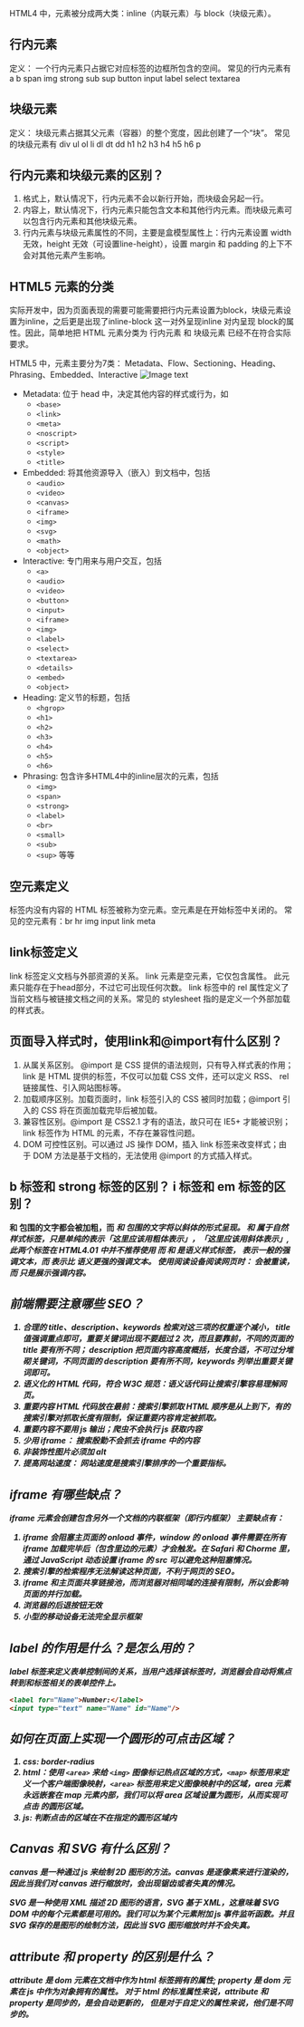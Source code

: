 HTML4 中，元素被分成两大类：inline（内联元素）与 block（块级元素）。
## 行内元素
定义：
一个行内元素只占据它对应标签的边框所包含的空间。
常见的行内元素有 a b span img strong sub sup button input label select textarea

## 块级元素
定义：
块级元素占据其父元素（容器）的整个宽度，因此创建了一个“块”。
常见的块级元素有 div ul ol li dl dt dd h1 h2 h3 h4 h5 h6 p

## 行内元素和块级元素的区别？
1. 格式上，默认情况下，行内元素不会以新行开始，而块级会另起一行。
2. 内容上，默认情况下，行内元素只能包含文本和其他行内元素。而块级元素可以包含行内元素和其他块级元素。
3. 行内元素与块级元素属性的不同，主要是盒模型属性上：行内元素设置 width 无效，height 无效（可设置line-height），设置 margin 和 padding 的上下不会对其他元素产生影响。

## HTML5 元素的分类
实际开发中，因为页面表现的需要可能需要把行内元素设置为block，块级元素设置为inline，之后更是出现了inline-block 这一对外呈现inline 对内呈现 block的属性。因此，简单地把 HTML 元素分类为 行内元素 和 块级元素 已经不在符合实际要求。

HTML5 中，元素主要分为7类： Metadata、Flow、Sectioning、Heading、Phrasing、Embedded、Interactive
![Image text](https://www.pianshen.com/images/198/1ebfcb786d8ba513c502c3da96463c46.png)
- Metadata: 位于 head 中，决定其他内容的样式或行为，如
  - `<base>`
  - `<link>`
  - `<meta>`
  - `<noscript>`
  - `<script>`
  - `<style>`
  - `<title>`
- Embedded: 将其他资源导入（嵌入）到文档中，包括
  - `<audio>`
  - `<video>`
  - `<canvas>`
  - `<iframe>`
  - `<img>`
  - `<svg>`
  - `<math>`
  - `<object>`
- Interactive: 专门用来与用户交互，包括
  - `<a>`
  - `<audio>`
  - `<video>`
  - `<button>`
  - `<input>`
  - `<iframe>`
  - `<img>`
  - `<label>`
  - `<select>`
  - `<textarea>`
  - `<details>`
  - `<embed>`
  - `<object>`
- Heading: 定义节的标题，包括
  - `<hgrop>`
  - `<h1>`
  - `<h2>`
  - `<h3>`
  - `<h4>`
  - `<h5>`
  - `<h6>`
- Phrasing: 包含许多HTML4中的inline层次的元素，包括
  - `<img>`
  - `<span>` 
  - `<strong>`
  - `<label>`
  - `<br>`
  - `<small>`
  - `<sub>`
  - `<sup>`
等等

## 空元素定义
标签内没有内容的 HTML 标签被称为空元素。空元素是在开始标签中关闭的。
常见的空元素有：br hr img input link meta

## link标签定义
link 标签定义文档与外部资源的关系。
link 元素是空元素，它仅包含属性。 此元素只能存在于head部分，不过它可出现任何次数。
link 标签中的 rel 属性定义了当前文档与被链接文档之间的关系。常见的 stylesheet 指的是定义一个外部加载的样式表。

## 页面导入样式时，使用link和@import有什么区别？
1. 从属关系区别。 @import 是 CSS 提供的语法规则，只有导入样式表的作用；link 是 HTML 提供的标签，不仅可以加载 CSS 文件，还可以定义 RSS、 rel 链接属性、引入网站图标等。
2. 加载顺序区别。加载页面时，link 标签引入的 CSS 被同时加载；@import 引入的 CSS 将在页面加载完毕后被加载。
3. 兼容性区别。@import 是 CSS2.1 才有的语法，故只可在 IE5+ 才能被识别；link 标签作为 HTML 的元素，不存在兼容性问题。
4. DOM 可控性区别。可以通过 JS 操作 DOM，插入 link 标签来改变样式；由于 DOM 方法是基于文档的，无法使用 @import 的方式插入样式。

## b 标签和 strong 标签的区别？ i 标签和 em 标签的区别？
<b> 和 <strong> 包围的文字都会被加粗，而 <i> 和 <em> 包围的文字将以斜体的形式呈现。
<b> 和 <i> 属于自然样式标签，只是单纯的表示「这里应该用粗体表示」，「这里应该用斜体表示」,此两个标签在 HTML4.01 中并不推荐使用
而 <em> 和 <strong> 是语义样式标签，<em> 表示一般的强调文本，而 <strong> 表示比 <em> 语义更强的强调文本。
使用阅读设备阅读网页时： <strong> 会被重读，而 <b> 只是展示强调内容。

## 前端需要注意哪些 SEO？
1. 合理的 title、description、keywords 检索对这三项的权重逐个减小， title 值强调重点即可，重要关键词出现不要超过 2 次，而且要靠前，不同的页面的 title 要有所不同； description 把页面内容高度概括，长度合适，不可过分堆砌关键词，不同页面的 description 要有所不同，keywords 列举出重要关键词即可。
2. 语义化的 HTML 代码，符合 W3C 规范：语义话代码让搜索引擎容易理解网页。
3. 重要内容 HTML 代码放在最前：搜索引擎抓取 HTML 顺序是从上到下，有的搜索引擎对抓取长度有限制，保证重要内容肯定被抓取。
4. 重要内容不要用 js 输出；爬虫不会执行 js 获取内容
5. 少用 iframe： 搜索殷勤不会抓去 iframe 中的内容
6. 非装饰性图片必须加 alt
7. 提高网站速度： 网站速度是搜索引擎排序的一个重要指标。

## iframe 有哪些缺点？
iframe 元素会创建包含另外一个文档的内联框架（即行内框架）
主要缺点有：
1. iframe 会阻塞主页面的 onload 事件，window 的 onload 事件需要在所有 iframe 加载完毕后（包含里边的元素）才会触发。在 Safari 和 Chorme 里，通过 JavaScript 动态设置 iframe 的 src 可以避免这种阻塞情况。
2. 搜索引擎的检索程序无法解读这种页面，不利于网页的 SEO。
3. iframe 和主页面共享链接池，而浏览器对相同域的连接有限制，所以会影响页面的并行加载。
4. 浏览器的后退按钮无效
5. 小型的移动设备无法完全显示框架

## label 的作用是什么？是怎么用的？
label 标签来定义表单控制间的关系，当用户选择该标签时，浏览器会自动将焦点转到和标签相关的表单控件上。
```html
<label for="Name">Number:</label>
<input type="text" name="Name" id="Name"/>
```

## 如何在页面上实现一个圆形的可点击区域？
1. css: border-radius
2. html：使用 `<area>` 来给 `<img>` 图像标记热点区域的方式，`<map>` 标签用来定义一个客户端图像映射，`<area>`
     标签用来定义图像映射中的区域，area 元素永远嵌套在 map 元素内部，我们可以将 area 区域设置为圆形，从而实现可点击
     的圆形区域。
3. js: 判断点击的区域在不在指定的圆形区域内

## Canvas 和 SVG 有什么区别？
canvas 是一种通过 js 来绘制 2D 图形的方法。canvas 是逐像素来进行渲染的，因此当我们对 canvas 进行缩放时，会出现锯齿或者失真的情况。

SVG 是一种使用 XML 描述 2D 图形的语言，SVG 基于 XML，这意味着 SVG DOM 中的每个元素都是可用的。我们可以为某个元素附加 js 事件监听函数。并且 SVG 保存的是图形的绘制方法，因此当 SVG 图形缩放时并不会失真。

## attribute 和 property 的区别是什么？
attribute 是 dom 元素在文档中作为 html 标签拥有的属性;
property 是 dom 元素在 js 中作为对象拥有的属性。
对于 html 的标准属性来说，attribute 和 property 是同步的，是会自动更新的，
但是对于自定义的属性来说，他们是不同步的。

